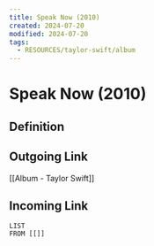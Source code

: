 ```yaml
---
title: Speak Now (2010)
created: 2024-07-20
modified: 2024-07-20
tags:
  - RESOURCES/taylor-swift/album
---
```

# Speak Now (2010)
## Definition

## Outgoing Link
[[Album - Taylor Swift]]
## Incoming Link
```dataview
LIST
FROM [[]]
```
